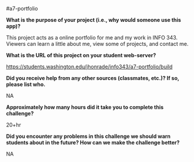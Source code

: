#a7-portfolio


**What is the purpose of your project (i.e., why would someone use this app)?**

This project acts as a online portfolio for me and my work in INFO 343. Viewers can learn a little about me, view some of projects, and contact me.

**What is the URL of this project on your student web-server?**

https://students.washington.edu/jhonrade/info343/a7-portfolio/build

**Did you receive help from any other sources (classmates, etc.)? If so, please list who.**

NA

**Approximately how many hours did it take you to complete this challenge?**

20+hr

**Did you encounter any problems in this challenge we should warn students about in the future? How can we make the challenge better?**

NA
